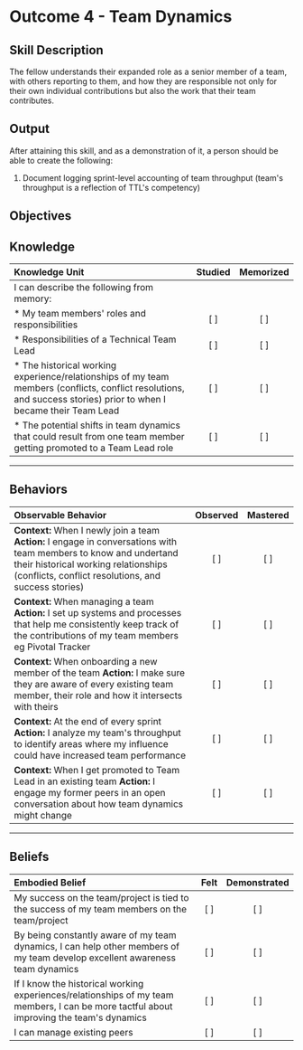 # Outcome 4 - Team Dynamics

**Skill Description**
----------
The fellow understands their expanded role as a senior member of a team, with others reporting to them, and how they are responsible not only for their own individual contributions but also the work that their team contributes.

**Output**
----------
After attaining this skill, and as a demonstration of it, a person should be able to create the following:

1. Document logging sprint-level accounting of team throughput (team's throughput is a reflection of TTL's competency)


**Objectives**
----------
## **Knowledge**


| Knowledge Unit   |      Studied      | Memorized |
|:-------------|:------------------:|:--------:|
| I can describe the following from memory: | | |
| * My team members' roles and responsibilities | [ ] | [ ]  |
| * Responsibilities of a Technical Team Lead     | [ ] | [ ]  |
| * The historical working experience/relationships of my team members (conflicts, conflict resolutions, and success stories) prior to when I became their Team Lead     | [ ] | [ ]  |
| * The potential shifts in team dynamics that could result from one team member getting promoted to a Team Lead role    | [ ] | [ ]  |


----------


## **Behaviors**

| Observable Behavior   |      Observed      | Mastered |
|:-------------|:------------------:|:--------:|
| **Context:** When I newly join a team **Action:** I engage in conversations with team members to know and undertand their historical working relationships (conflicts, conflict resolutions, and success stories) | [ ] | [ ]  |
| **Context:** When managing a team **Action:** I set up systems and processes that help me consistently keep track of the contributions of my team members eg Pivotal Tracker | [ ] | [ ]  |
| **Context:** When onboarding a new member of the team **Action:** I make sure they are aware of every existing team member, their role and how it intersects with theirs |   [ ]   |   [ ]  |
| **Context:** At the end of every sprint **Action:** I analyze my team's throughput to identify areas where my influence could have increased team performance |   [ ]   |   [ ]  |
| **Context:** When I get promoted to Team Lead in an existing team **Action:** I engage my former peers in an open conversation about how team dynamics might change |   [ ]   |   [ ]  |


----------


## **Beliefs**


| Embodied Belief   |      Felt      | Demonstrated |
|:-------------|:------------------:|:--------:|
| My success on the team/project is tied to the success of my team members on the team/project | [ ] | [ ]  |
| By being constantly aware of my team dynamics, I can help other members of my team develop excellent awareness team dynamics | [ ] | [ ]  |
| If I know the historical working experiences/relationships of my team members, I can be more tactful about improving the team's dynamics | [ ] | [ ]  |
| I can manage existing peers | [ ] | [ ]  |
